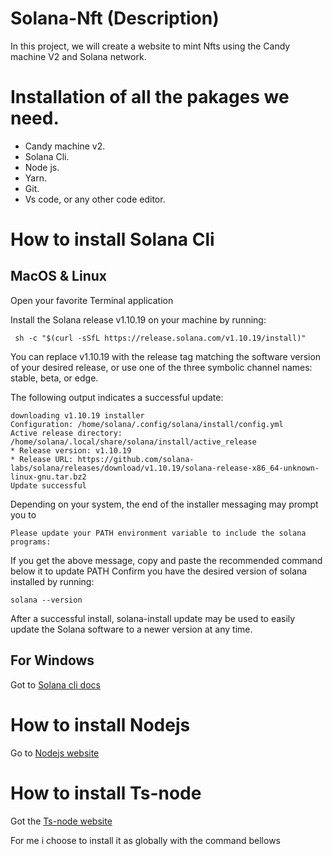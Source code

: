 # Solana-Nft (Description)
In this project, we will create a website to mint Nfts using the Candy machine V2 and Solana network.
# Installation of all the pakages we need.
- Candy machine v2.
- Solana Cli.
- Node js.
- Yarn.
- Git.
- Vs code, or any other code editor.

# How to install Solana Cli 
## MacOS & Linux

Open your favorite Terminal application

Install the Solana release v1.10.19 on your machine by running:
```
 sh -c "$(curl -sSfL https://release.solana.com/v1.10.19/install)"
```
You can replace v1.10.19 with the release tag matching the software version of your desired release, or use one of the three symbolic channel names: stable, beta, or edge.

The following output indicates a successful update:
```
downloading v1.10.19 installer
Configuration: /home/solana/.config/solana/install/config.yml
Active release directory: /home/solana/.local/share/solana/install/active_release
* Release version: v1.10.19
* Release URL: https://github.com/solana-labs/solana/releases/download/v1.10.19/solana-release-x86_64-unknown-linux-gnu.tar.bz2
Update successful
```
Depending on your system, the end of the installer messaging may prompt you to
```
Please update your PATH environment variable to include the solana programs:
```
If you get the above message, copy and paste the recommended command below it to update PATH
Confirm you have the desired version of solana installed by running:
```
solana --version
```
After a successful install, solana-install update may be used to easily update the Solana software to a newer version at any time.

## For Windows 
Got to [Solana cli docs](https://docs.solana.com/cli/install-solana-cli-tools) 

# How to install Nodejs
Go to [Nodejs website](https://nodejs.org/en/)

# How to install Ts-node
Got the [Ts-node website](https://www.npmjs.com/package/ts-node)

For me i choose to install it as globally with the command bellows

